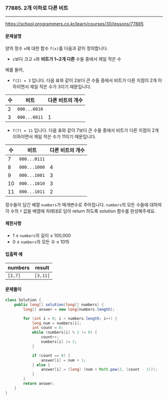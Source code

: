 ### 77885. 2개 이하로 다른 비트

---

https://school.programmers.co.kr/learn/courses/30/lessons/77885

#### 문제설명

양의 정수 `x`에 대한 함수 `f(x)`를 다음과 같이 정의합니다.

- `x`보다 크고 `x`와 **비트가 1~2개 다른** 수들 중에서 제일 작은 수

예를 들어,

- `f(2) = 3` 입니다. 다음 표와 같이 2보다 큰 수들 중에서 비트가 다른 지점이 2개 이하이면서 제일 작은 수가 3이기 때문입니다.

| 수   | 비트         | 다른 비트의 개수 |
| ---- | ------------ | ---------------- |
| 2    | `000...0010` |                  |
| 3    | `000...0011` | 1                |

- `f(7) = 11` 입니다. 다음 표와 같이 7보다 큰 수들 중에서 비트가 다른 지점이 2개 이하이면서 제일 작은 수가 11이기 때문입니다.

| 수   | 비트         | 다른 비트의 개수 |
| ---- | ------------ | ---------------- |
| 7    | `000...0111` |                  |
| 8    | `000...1000` | 4                |
| 9    | `000...1001` | 3                |
| 10   | `000...1010` | 3                |
| 11   | `000...1011` | 2                |

정수들이 담긴 배열 `numbers`가 매개변수로 주어집니다. `numbers`의 모든 수들에 대하여 각 수의 `f` 값을 배열에 차례대로 담아 return 하도록 solution 함수를 완성해주세요.


#### 제한사항

- 1 ≤ `numbers`의 길이 ≤ 100,000
- 0 ≤ `numbers`의 모든 수 ≤ 1015

#### 입출력 예

| numbers | result   |
| ------- | -------- |
| `[2,7]` | `[3,11]` |

#### 문제풀이

```java
class Solution {
    public long[] solution(long[] numbers) {
        long[] answer = new long[numbers.length];

        for (int i = 0; i < numbers.length; i++) {
            long num = numbers[i];
            int count = 0;
            while (numbers[i] % 2 != 0) {
                count++;
                numbers[i] /= 2;
            }

            if (count == 0) {
                answer[i] = num + 1;
            } else {
                answer[i] = (long) (num + Math.pow(2, (count - 1)));
            }
        }
        return answer;
    }
}
```